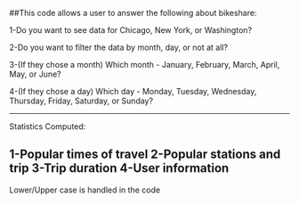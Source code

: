 ##This code allows a user to answer the following about bikeshare:


1-Do you want to see data for Chicago, New York, or Washington?

2-Do you want to filter the data by month, day, or not at all?

3-(If they chose a month) Which month - January, February, March, April, May, or June?

4-(If they chose a day) Which day - Monday, Tuesday, Wednesday, Thursday, Friday, Saturday, or Sunday?

-------------------------------------------------------------------------------------------------------------------------------
Statistics Computed:

1-Popular times of travel
2-Popular stations and trip
3-Trip duration
4-User information
-------------------------------------------------------------------------------------------------------------------------------
Lower/Upper case is handled in the code
